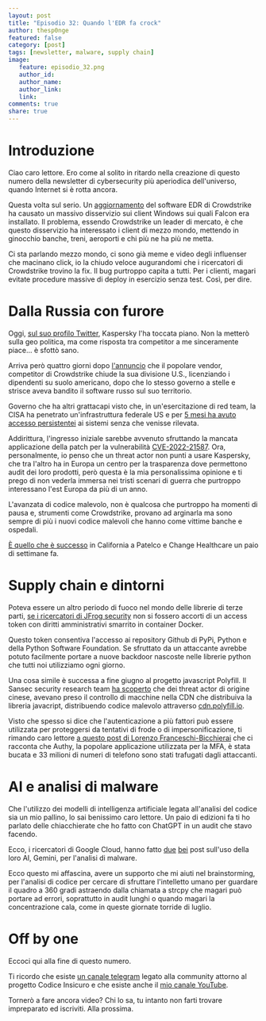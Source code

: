 ```yaml
---
layout: post
title: "Episodio 32: Quando l'EDR fa crock"
author: thesp0nge
featured: false
category: [post]
tags: [newsletter, malware, supply chain]
image:
   feature: episodio_32.png
   author_id:
   author_name:
   author_link:
   link:
comments: true
share: true
---
```


# Introduzione
Ciao caro lettore. Ero come al solito in ritardo nella creazione di questo
numero della newsletter di cybersecurity più aperiodica dell'universo, quando
Internet si è rotta ancora.

Questa volta sul serio.
Un [aggiornamento](https://www.crowdstrike.com/blog/statement-on-windows-sensor-update/) del software EDR di Crowdstrike ha causato un massivo
disservizio sui client Windows sui quali Falcon era installato. Il problema,
essendo Crowdstrike un leader di mercato, è che questo disservizio ha
interessato i client di mezzo mondo, mettendo in ginocchio banche, treni,
aeroporti e chi più ne ha più ne metta.

Ci sta parlando mezzo mondo, ci sono già meme e video degli influenser che
macinano click, io la chiudo veloce augurandomi che i ricercatori di
Crowdstrike trovino la fix. Il bug purtroppo capita a tutti. Per i clienti,
magari evitate procedure massive di deploy in esercizio senza test. Così, per
dire.

# Dalla Russia con furore

Oggi, [sul suo profilo
Twitter](https://x.com/kaspersky/status/1814227312721768805), Kaspersky l'ha
toccata piano. Non la metterò sulla geo politica, ma come risposta tra
competitor a me sinceramente piace... è sfottò sano.

Arriva però quattro giorni dopo [l'annuncio](https://www.zetter-zeroday.com/kaspersky-lab-closing-u-s-division-laying-off-workers-2/) che il popolare vendor,
competitor di Crowdstrike chiude la sua divisione U.S., licenziando i
dipendenti su suolo americano, dopo che lo stesso governo a stelle e strisce
aveva bandito il software russo sul suo territorio.

Governo che ha altri grattacapi visto che, in un'esercitazione di red team, la
CISA ha penetrato un'infrastruttura federale US e per [5 mesi ha avuto accesso persistentei](https://www.theregister.com/2024/07/12/cisa_broke_into_fed_agency/) ai sistemi senza che venisse rilevata.

Addirittura, l'ingresso iniziale sarebbe avvenuto sfruttando la mancata
applicazione della patch per la vulnerabilità [CVE-2022-21587](https://cve.mitre.org/cgi-bin/cvename.cgi?name=CVE-2022-21587). Ora,
personalmente, io penso che un threat actor non punti a usare Kaspersky, che
tra l'altro ha in Europa un centro per la trasparenza dove permettono audit dei
loro prodotti, però questa è la mia personalissima opinione e ti prego di non
vederla immersa nei tristi scenari di guerra che purtroppo interessano l'est
Europa da più di un anno.

L'avanzata di codice malevolo, non è qualcosa che purtroppo ha momenti di pausa
e, strumenti come Crowdstrike, provano ad arginarla ma sono sempre di più i
nuovi codice malevoli che hanno come vittime banche e ospedali.

[È quello che è successo](https://arstechnica.com/tech-policy/2024/07/everythings-frozen-ransomware-locks-credit-union-users-out-of-bank-accounts/) in California a Patelco e Change Healthcare un paio di settimane fa.

# Supply chain e dintorni

Poteva essere un altro periodo di fuoco nel mondo delle librerie di terze
parti, [se i ricercatori di JFrog security](https://jfrog.com/blog/leaked-pypi-secret-token-revealed-in-binary-preventing-suppy-chain-attack/) non si fossero accorti di un access
token con diritti amministrativi smarrito in container Docker.

Questo token consentiva l'accesso ai repository Github di PyPi, Python e della
Python Software Foundation. Se sfruttato da un attaccante avrebbe potuto
facilmente portare a nuove backdoor nascoste nelle librerie python che tutti
noi utilizziamo ogni giorno.

Una cosa simile è successa a fine giugno al progetto javascript Polyfill. Il
Sansec security research team [ha scoperto](https://dev.to/snyk/polyfill-supply-chain-attack-embeds-malware-in-javascript-cdn-assets-55d6) che dei threat actor di origine
cinese, avevano preso il controllo di macchine nella CDN che distribuiva la
libreria javacript, distribuendo codice malevolo attraverso [cdn.polyfill.io](http://cdn.polyfill.io/).

Visto che spesso si dice che l'autenticazione a più fattori può essere
utilizzata per proteggersi da tentativi di frode o di impersonificazione, ti
rimando caro lettore [a questo post di Lorenzo Franceschi-Bicchierai](https://x.com/lorenzofb/status/1808522814372139380?s=46&t=rCov0ibnBsQX3sk_ktJ7hQ) che ci
racconta che Authy, la popolare applicazione utilizzata per la MFA, è stata
bucata e 33 milioni di numeri di telefono sono stati trafugati dagli
attaccanti.

# AI e analisi di malware

Che l'utilizzo dei modelli di intelligenza artificiale legata all'analisi del
codice sia un mio pallino, lo sai benissimo caro lettore. Un paio di edizioni
fa ti ho parlato delle chiacchierate che ho fatto con ChatGPT in un audit che
stavo facendo.

Ecco, i ricercatori di Google Cloud, hanno fatto [due](https://cloud.google.com/blog/topics/threat-intelligence/gemini-for-malware-analysis) [bei](https://cloud.google.com/blog/topics/threat-intelligence/scaling-up-malware-analysis-with-gemini) post sull'uso della
loro AI, Gemini, per l'analisi di malware.

Ecco questo mi affascina, avere un supporto che mi aiuti nel brainstorming, per
l'analisi di codice per cercare di sfruttare l'intelletto umano per guardare il
quadro a 360 gradi astraendo dalla chiamata a strcpy che magari può portare ad
errori, soprattutto in audit lunghi o quando magari la concentrazione cala,
come in queste giornate torride di luglio.

# Off by one

Eccoci qui alla fine di questo numero.

Ti ricordo che esiste [un canale telegram](https://t.me/paoloperegoofficial) legato alla community attorno al progetto Codice Insicuro e che esiste anche il [mio canale YouTube](https://www.youtube.com/@PaoloPerego).

Tornerò a fare ancora video?
Chi lo sa, tu intanto non farti trovare impreparato ed iscriviti.
Alla prossima.
